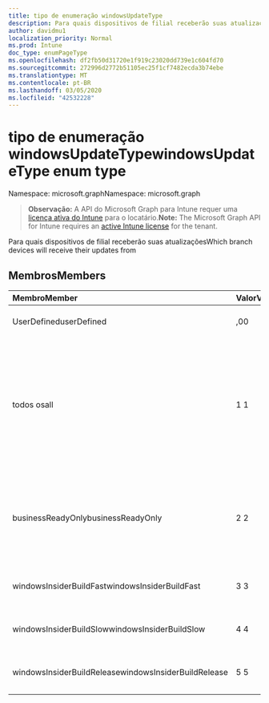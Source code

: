 ```yaml
---
title: tipo de enumeração windowsUpdateType
description: Para quais dispositivos de filial receberão suas atualizações
author: davidmu1
localization_priority: Normal
ms.prod: Intune
doc_type: enumPageType
ms.openlocfilehash: df2fb50d31720e1f919c23020dd739e1c604fd70
ms.sourcegitcommit: 272996d2772b51105ec25f1cf7482ecda3b74ebe
ms.translationtype: MT
ms.contentlocale: pt-BR
ms.lasthandoff: 03/05/2020
ms.locfileid: "42532228"
---
```

# <a name="windowsupdatetype-enum-type"></a><span data-ttu-id="ca9ee-103">tipo de enumeração windowsUpdateType</span><span class="sxs-lookup"><span data-stu-id="ca9ee-103">windowsUpdateType enum type</span></span>

<span data-ttu-id="ca9ee-104">Namespace: microsoft.graph</span><span class="sxs-lookup"><span data-stu-id="ca9ee-104">Namespace: microsoft.graph</span></span>

> <span data-ttu-id="ca9ee-105">**Observação:** A API do Microsoft Graph para Intune requer uma [licença ativa do Intune](https://go.microsoft.com/fwlink/?linkid=839381) para o locatário.</span><span class="sxs-lookup"><span data-stu-id="ca9ee-105">**Note:** The Microsoft Graph API for Intune requires an [active Intune license](https://go.microsoft.com/fwlink/?linkid=839381) for the tenant.</span></span>

<span data-ttu-id="ca9ee-106">Para quais dispositivos de filial receberão suas atualizações</span><span class="sxs-lookup"><span data-stu-id="ca9ee-106">Which branch devices will receive their updates from</span></span>

## <a name="members"></a><span data-ttu-id="ca9ee-107">Membros</span><span class="sxs-lookup"><span data-stu-id="ca9ee-107">Members</span></span>
|<span data-ttu-id="ca9ee-108">Membro</span><span class="sxs-lookup"><span data-stu-id="ca9ee-108">Member</span></span>|<span data-ttu-id="ca9ee-109">Valor</span><span class="sxs-lookup"><span data-stu-id="ca9ee-109">Value</span></span>|<span data-ttu-id="ca9ee-110">Descrição</span><span class="sxs-lookup"><span data-stu-id="ca9ee-110">Description</span></span>|
|:---|:---|:---|
|<span data-ttu-id="ca9ee-111">UserDefined</span><span class="sxs-lookup"><span data-stu-id="ca9ee-111">userDefined</span></span>|<span data-ttu-id="ca9ee-112">,0</span><span class="sxs-lookup"><span data-stu-id="ca9ee-112">0</span></span>|<span data-ttu-id="ca9ee-113">Permite que o usuário defina.</span><span class="sxs-lookup"><span data-stu-id="ca9ee-113">Allow the user to set.</span></span>|
|<span data-ttu-id="ca9ee-114">todos os</span><span class="sxs-lookup"><span data-stu-id="ca9ee-114">all</span></span>|<span data-ttu-id="ca9ee-115">1 </span><span class="sxs-lookup"><span data-stu-id="ca9ee-115">1</span></span>|<span data-ttu-id="ca9ee-116">Canal semestral (direcionado).</span><span class="sxs-lookup"><span data-stu-id="ca9ee-116">Semi-annual Channel (Targeted).</span></span> <span data-ttu-id="ca9ee-117">O dispositivo obtém todas as atualizações de recursos aplicáveis do canal semestral (direcionado).</span><span class="sxs-lookup"><span data-stu-id="ca9ee-117">Device gets all applicable feature updates from Semi-annual Channel (Targeted).</span></span>|
|<span data-ttu-id="ca9ee-118">businessReadyOnly</span><span class="sxs-lookup"><span data-stu-id="ca9ee-118">businessReadyOnly</span></span>|<span data-ttu-id="ca9ee-119">2 </span><span class="sxs-lookup"><span data-stu-id="ca9ee-119">2</span></span>|<span data-ttu-id="ca9ee-120">Canal semestral.</span><span class="sxs-lookup"><span data-stu-id="ca9ee-120">Semi-annual Channel.</span></span> <span data-ttu-id="ca9ee-121">O dispositivo Obtém atualizações de recursos do canal semestral.</span><span class="sxs-lookup"><span data-stu-id="ca9ee-121">Device gets feature updates from Semi-annual Channel.</span></span>|
|<span data-ttu-id="ca9ee-122">windowsInsiderBuildFast</span><span class="sxs-lookup"><span data-stu-id="ca9ee-122">windowsInsiderBuildFast</span></span>|<span data-ttu-id="ca9ee-123">3 </span><span class="sxs-lookup"><span data-stu-id="ca9ee-123">3</span></span>|<span data-ttu-id="ca9ee-124">Compilação do Windows Insider-Fast</span><span class="sxs-lookup"><span data-stu-id="ca9ee-124">Windows Insider build - Fast</span></span>|
|<span data-ttu-id="ca9ee-125">windowsInsiderBuildSlow</span><span class="sxs-lookup"><span data-stu-id="ca9ee-125">windowsInsiderBuildSlow</span></span>|<span data-ttu-id="ca9ee-126">4 </span><span class="sxs-lookup"><span data-stu-id="ca9ee-126">4</span></span>|<span data-ttu-id="ca9ee-127">Compilação do Windows Insider-lenta</span><span class="sxs-lookup"><span data-stu-id="ca9ee-127">Windows Insider build - Slow</span></span>|
|<span data-ttu-id="ca9ee-128">windowsInsiderBuildRelease</span><span class="sxs-lookup"><span data-stu-id="ca9ee-128">windowsInsiderBuildRelease</span></span>|<span data-ttu-id="ca9ee-129">5 </span><span class="sxs-lookup"><span data-stu-id="ca9ee-129">5</span></span>|<span data-ttu-id="ca9ee-130">Versão de lançamento do Windows Insider</span><span class="sxs-lookup"><span data-stu-id="ca9ee-130">Release Windows Insider build</span></span>|




